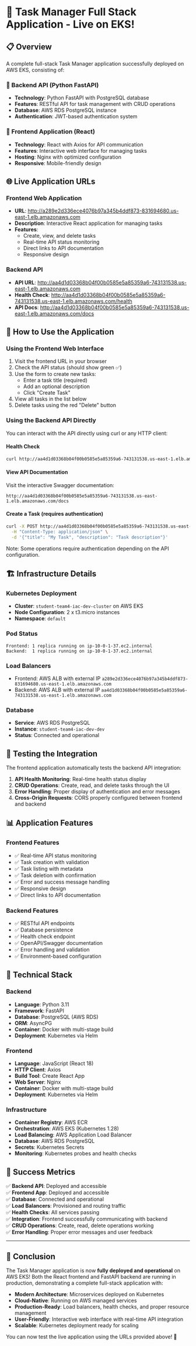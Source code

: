 # 🎉 Task Manager Full Stack Application - Live on EKS!

## 📋 Overview

A complete full-stack Task Manager application successfully deployed on AWS EKS, consisting of:

### 🔧 Backend API (Python FastAPI)
- **Technology**: Python FastAPI with PostgreSQL database
- **Features**: RESTful API for task management with CRUD operations
- **Database**: AWS RDS PostgreSQL instance
- **Authentication**: JWT-based authentication system

### 🎨 Frontend Application (React)
- **Technology**: React with Axios for API communication
- **Features**: Interactive web interface for managing tasks
- **Hosting**: Nginx with optimized configuration
- **Responsive**: Mobile-friendly design

## 🌐 Live Application URLs

### Frontend Web Application
- **URL**: http://a289e2d336ece4076b97a345b4ddf873-831694680.us-east-1.elb.amazonaws.com
- **Description**: Interactive React application for managing tasks
- **Features**:
  - Create, view, and delete tasks
  - Real-time API status monitoring
  - Direct links to API documentation
  - Responsive design

### Backend API
- **API URL**: http://aa4d1d03368b04f00b0585e5a85359a6-743131538.us-east-1.elb.amazonaws.com
- **Health Check**: http://aa4d1d03368b04f00b0585e5a85359a6-743131538.us-east-1.elb.amazonaws.com/health
- **API Docs**: http://aa4d1d03368b04f00b0585e5a85359a6-743131538.us-east-1.elb.amazonaws.com/docs

## 🚀 How to Use the Application

### Using the Frontend Web Interface
1. Visit the frontend URL in your browser
2. Check the API status (should show green ✅)
3. Use the form to create new tasks:
   - Enter a task title (required)
   - Add an optional description
   - Click "Create Task"
4. View all tasks in the list below
5. Delete tasks using the red "Delete" button

### Using the Backend API Directly
You can interact with the API directly using curl or any HTTP client:

#### Health Check
```bash
curl http://aa4d1d03368b04f00b0585e5a85359a6-743131538.us-east-1.elb.amazonaws.com/health
```

#### View API Documentation
Visit the interactive Swagger documentation:
```
http://aa4d1d03368b04f00b0585e5a85359a6-743131538.us-east-1.elb.amazonaws.com/docs
```

#### Create a Task (requires authentication)
```bash
curl -X POST http://aa4d1d03368b04f00b0585e5a85359a6-743131538.us-east-1.elb.amazonaws.com/tasks \
  -H "Content-Type: application/json" \
  -d '{"title": "My Task", "description": "Task description"}'
```

Note: Some operations require authentication depending on the API configuration.

## 🏗️ Infrastructure Details

### Kubernetes Deployment
- **Cluster**: `student-team4-iac-dev-cluster` on AWS EKS
- **Node Configuration**: 2 x t3.micro instances
- **Namespace**: `default`

### Pod Status
```
Frontend: 1 replica running on ip-10-0-1-37.ec2.internal
Backend:  1 replica running on ip-10-0-1-37.ec2.internal
```

### Load Balancers
- Frontend: AWS ALB with external IP `a289e2d336ece4076b97a345b4ddf873-831694680.us-east-1.elb.amazonaws.com`
- Backend: AWS ALB with external IP `aa4d1d03368b04f00b0585e5a85359a6-743131538.us-east-1.elb.amazonaws.com`

### Database
- **Service**: AWS RDS PostgreSQL
- **Instance**: `student-team4-iac-dev-dev`
- **Status**: Connected and operational

## 🧪 Testing the Integration

The frontend application automatically tests the backend API integration:

1. **API Health Monitoring**: Real-time health status display
2. **CRUD Operations**: Create, read, and delete tasks through the UI
3. **Error Handling**: Proper display of authentication and error messages
4. **Cross-Origin Requests**: CORS properly configured between frontend and backend

## 📊 Application Features

### Frontend Features
- ✅ Real-time API status monitoring
- ✅ Task creation with validation
- ✅ Task listing with metadata
- ✅ Task deletion with confirmation
- ✅ Error and success message handling
- ✅ Responsive design
- ✅ Direct links to API documentation

### Backend Features
- ✅ RESTful API endpoints
- ✅ Database persistence
- ✅ Health check endpoint
- ✅ OpenAPI/Swagger documentation
- ✅ Error handling and validation
- ✅ Environment-based configuration

## 🔧 Technical Stack

### Backend
- **Language**: Python 3.11
- **Framework**: FastAPI
- **Database**: PostgreSQL (AWS RDS)
- **ORM**: AsyncPG
- **Container**: Docker with multi-stage build
- **Deployment**: Kubernetes via Helm

### Frontend
- **Language**: JavaScript (React 18)
- **HTTP Client**: Axios
- **Build Tool**: Create React App
- **Web Server**: Nginx
- **Container**: Docker with multi-stage build
- **Deployment**: Kubernetes via Helm

### Infrastructure
- **Container Registry**: AWS ECR
- **Orchestration**: AWS EKS (Kubernetes 1.28)
- **Load Balancing**: AWS Application Load Balancer
- **Database**: AWS RDS PostgreSQL
- **Secrets**: Kubernetes Secrets
- **Monitoring**: Kubernetes probes and health checks

## 🎯 Success Metrics

✅ **Backend API**: Deployed and accessible  
✅ **Frontend App**: Deployed and accessible  
✅ **Database**: Connected and operational  
✅ **Load Balancers**: Provisioned and routing traffic  
✅ **Health Checks**: All services passing  
✅ **Integration**: Frontend successfully communicating with backend  
✅ **CRUD Operations**: Create, read, delete operations working  
✅ **Error Handling**: Proper error messages and user feedback  

---

## 🏁 Conclusion

The Task Manager application is now **fully deployed and operational** on AWS EKS! Both the React frontend and FastAPI backend are running in production, demonstrating a complete full-stack application with:

- **Modern Architecture**: Microservices deployed on Kubernetes
- **Cloud-Native**: Running on AWS managed services
- **Production-Ready**: Load balancers, health checks, and proper resource management
- **User-Friendly**: Interactive web interface with real-time API integration
- **Scalable**: Kubernetes deployment ready for scaling

You can now test the live application using the URLs provided above! 🚀